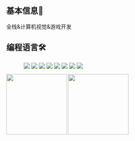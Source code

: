 ## 基本信息👤    
全栈&计算机视觉&游戏开发

<!-- ## 我的项目📚
- [iSchool: 一个基于Vue3、SC、SCA2023、ElasticSearch、RabbitMQ、XXL-JOB、Python爬虫的综合性教务公告检索平台](https://github.com/AZCodingAccount/iSchool)
- [iGomokuGame: 一个基于Vue3、SpringBoot3、WebSocket、DataView的在线五子棋游戏](https://github.com/AZCodingAccount/iGomokuGame)
- [iTime: 一个基于electron、vue3、Arco Design、Pinia的桌面端效率软件](https://github.com/AZCodingAccount/iTime)
- [github-readme-stats-plus: 一个基于React、Ant Design pro、zustand的可视化Github状态卡片生成器](https://github.com/AZCodingAccount/github-readme-stats-plus)

 -->

## 编程语言🛠️
<p align="left"> 
      &emsp;&emsp;&emsp;
      <!-- 前端 -->
      <a href="" target="_blank"><img  align=center src="https://img.shields.io/badge/code-html+css-%231677ff?style=flat"/></a>
      <a href="" target="_blank"><img  align=center src="https://img.shields.io/badge/code-JavaScript-%231677ff?style=flat"/></a>
      <a href="" target="_blank"><img  align=center src="https://img.shields.io/badge/code-TypeScript-%231677ff?style=flat"/></a>
      <a href="" target="_blank"><img  align=center src="https://img.shields.io/badge/code-java-%231677ff?style=flat"/></a>
      <a href="" target="_blank"><img  align=center src="https://img.shields.io/badge/code-kotlin-%231677ff?style=flat"/></a>
      <a href="" target="_blank"><img  align=center src="https://img.shields.io/badge/code-c/cpp-%231677ff?style=flat"/></a>
      <a href="" target="_blank"><img  align=center src="https://img.shields.io/badge/code-Python-%231677ff?style=flat"/></a>
      <a href="" target="_blank"><img  align=center src="https://img.shields.io/badge/code-Golang-%231677ff?style=flat"/></a>
</p>

<!--
<p align="center">[![AlbertZhang's WakaTime stats](https://github-readme-stats.vercel.app/api/wakatime?username=AlbertZhang)](https://github.com/anuraghazra/github-readme-stats)</p>
-->
<img height="160px" align="left" src="https://github-readme-stats.vercel.app/api?username=Torosamy&locale=cn&line_height=21&show_icons=true&theme=&rank_icon=default&include_all_commits=true&custom_title=我的统计数据"/>
<img height="160px" align="left" src="https://github-readme-stats.vercel.app/api/top-langs/?username=Torosamy&include_all_commits=true&locale=cn&line_height=33&theme=&langs_count=6&layout=compact&custom_title=我的常用语言"/>
